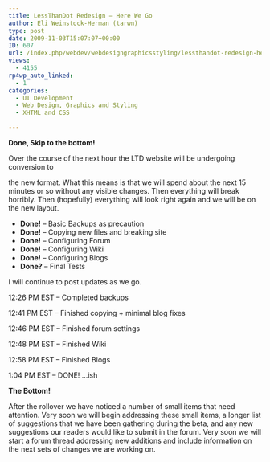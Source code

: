 ```yaml
---
title: LessThanDot Redesign – Here We Go
author: Eli Weinstock-Herman (tarwn)
type: post
date: 2009-11-03T15:07:07+00:00
ID: 607
url: /index.php/webdev/webdesigngraphicsstyling/lessthandot-redesign-here-we-go/
views:
  - 4155
rp4wp_auto_linked:
  - 1
categories:
  - UI Development
  - Web Design, Graphics and Styling
  - XHTML and CSS

---
```

**Done, Skip to the bottom!**

Over the course of the next hour the LTD website will be undergoing conversion to
  
the new format. What this means is that we will spend about the next 15 minutes or so without any visible changes. Then everything will break horribly. Then (hopefully) everything will look right again and we will be on the new layout.

  * **Done!** – Basic Backups as precaution
  * **Done!** – Copying new files and breaking site
  * **Done!** – Configuring Forum
  * **Done!** – Configuring Wiki
  * **Done!** – Configuring Blogs
  * **Done?** – Final Tests

I will continue to post updates as we go.

12:26 PM EST – Completed backups
  
12:41 PM EST – Finished copying + minimal blog fixes
  
12:46 PM EST – Finished forum settings
  
12:48 PM EST – Finished Wiki
  
12:58 PM EST – Finished Blogs
  
1:04 PM EST – DONE! …ish

**The Bottom!**
  
After the rollover we have noticed a number of small items that need attention. Very soon we will begin addressing these small items, a longer list of suggestions that we have been gathering during the beta, and any new suggestions our readers would like to submit in the forum. Very soon we will start a forum thread addressing new additions and include information on the next sets of changes we are working on.